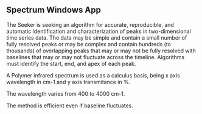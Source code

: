 ## Spectrum Windows App

The Seeker is seeking an algorithm for accurate, reproducible, and automatic identification and characterization of peaks in two-dimensional time series data. The data may be simple and contain a small number of fully resolved peaks or may be complex and contain hundreds (to thousands) of overlapping peaks that may or may not be fully resolved with baselines that may or may not fluctuate across the timeline. Algorithms must identify the start, end, and apex of each peak.

A Polymer infrared spectrum is used as a calculus basis, being x axis wavelength in cm-1 and y axis transmitance in %.

The wavelength varies from  400 to 4000 cm-1.

The method is efficient even if baseline fluctuates.
